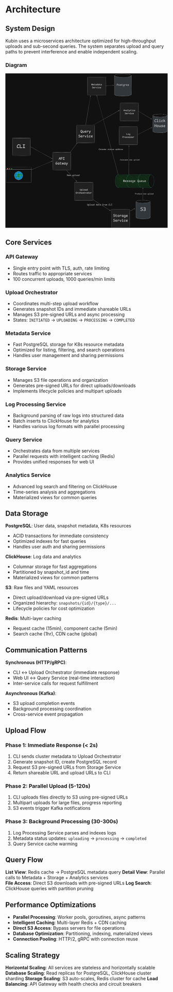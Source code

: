 # Architecture

## System Design

Kubin uses a microservices architecture optimized for high-throughput uploads and sub-second queries. The system separates upload and query paths to prevent interference and enable independent scaling.

### Diagram

![Architecture](./docs/assets/kubin_architecture.png)

## Core Services

### API Gateway
- Single entry point with TLS, auth, rate limiting
- Routes traffic to appropriate services
- 100 concurrent uploads, 1000 queries/min limits

### Upload Orchestrator  
- Coordinates multi-step upload workflow
- Generates snapshot IDs and immediate shareable URLs
- Manages S3 pre-signed URLs and async processing
- States: `INITIATED` → `UPLOADING` → `PROCESSING` → `COMPLETED`

### Metadata Service
- Fast PostgreSQL storage for K8s resource metadata
- Optimized for listing, filtering, and search operations
- Handles user management and sharing permissions

### Storage Service
- Manages S3 file operations and organization
- Generates pre-signed URLs for direct uploads/downloads
- Implements lifecycle policies and multipart uploads

### Log Processing Service
- Background parsing of raw logs into structured data
- Batch inserts to ClickHouse for analytics
- Handles various log formats with parallel processing

### Query Service
- Orchestrates data from multiple services
- Parallel requests with intelligent caching (Redis)
- Provides unified responses for web UI

### Analytics Service
- Advanced log search and filtering on ClickHouse
- Time-series analysis and aggregations
- Materialized views for common queries

## Data Storage

**PostgreSQL**: User data, snapshot metadata, K8s resources
- ACID transactions for immediate consistency
- Optimized indexes for fast queries
- Handles user auth and sharing permissions

**ClickHouse**: Log data and analytics  
- Columnar storage for fast aggregations
- Partitioned by snapshot_id and time
- Materialized views for common patterns

**S3**: Raw files and YAML resources
- Direct upload/download via pre-signed URLs
- Organized hierarchy: `snapshots/{id}/{type}/...`
- Lifecycle policies for cost optimization

**Redis**: Multi-layer caching
- Request cache (15min), component cache (5min)
- Search cache (1hr), CDN cache (global)

## Communication Patterns

**Synchronous (HTTP/gRPC)**:
- CLI ↔ Upload Orchestrator (immediate response)
- Web UI ↔ Query Service (real-time interaction)
- Inter-service calls for request fulfillment

**Asynchronous (Kafka)**:
- S3 upload completion events
- Background processing coordination
- Cross-service event propagation

## Upload Flow

### Phase 1: Immediate Response (< 2s)
1. CLI sends cluster metadata to Upload Orchestrator
2. Generate snapshot ID, create PostgreSQL record  
3. Request S3 pre-signed URLs from Storage Service
4. Return shareable URL and upload URLs to CLI

### Phase 2: Parallel Upload (5-120s)
1. CLI uploads files directly to S3 using pre-signed URLs
2. Multipart uploads for large files, progress reporting
3. S3 events trigger Kafka notifications

### Phase 3: Background Processing (30-300s)
1. Log Processing Service parses and indexes logs
2. Metadata status updates: `uploading` → `processing` → `completed`
3. Query Service cache warming

## Query Flow

**List View**: Redis cache → PostgreSQL metadata query
**Detail View**: Parallel calls to Metadata + Storage + Analytics services  
**File Access**: Direct S3 downloads with pre-signed URLs
**Log Search**: ClickHouse queries with partition pruning

## Performance Optimizations

- **Parallel Processing**: Worker pools, goroutines, async patterns
- **Intelligent Caching**: Multi-layer Redis + CDN caching
- **Direct S3 Access**: Bypass servers for file operations
- **Database Optimization**: Partitioning, indexing, materialized views
- **Connection Pooling**: HTTP/2, gRPC with connection reuse

## Scaling Strategy

**Horizontal Scaling**: All services are stateless and horizontally scalable
**Database Scaling**: Read replicas for PostgreSQL, ClickHouse cluster sharding
**Storage Scaling**: S3 auto-scales, Redis cluster for cache
**Load Balancing**: API Gateway with health checks and circuit breakers
